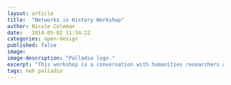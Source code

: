 ```yaml
---
layout: article
title:  "Networks in History Workshop"
author: Nicole Coleman
date:   2014-05-02 11:34:22
categories: open-design
published: false
image: 
image-description: "Palladio logo."
excerpt: "This workshop is a conversation with humanities researchers around our open design process with Palladio."
tags: neh palladio
---
```

